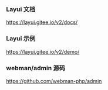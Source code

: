 ### Layui 文档
https://layui.gitee.io/v2/docs/

### Layui 示例
https://layui.gitee.io/v2/demo/

### webman/admin 源码
https://github.com/webman-php/admin 
